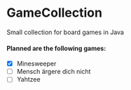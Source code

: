 # GameCollection
Small collection for board games in Java

#### Planned are the following games:
- [X] Minesweeper
- [ ] Mensch ärgere dich nicht
- [ ] Yahtzee

